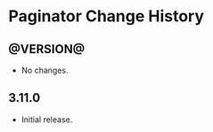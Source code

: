 Paginator Change History
====================

@VERSION@
------

* No changes.

3.11.0
-----

* Initial release.
